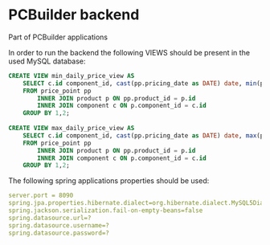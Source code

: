 # PCBuilder backend

Part of PCBuilder applications

In order to run the backend the following VIEWS should be present in the used MySQL database:
```sql
CREATE VIEW min_daily_price_view AS
    SELECT c.id component_id, cast(pp.pricing_date as DATE) date, min(pp.id) pricepoint_id, min(pp.price) price
    FROM price_point pp
        INNER JOIN product p ON pp.product_id = p.id
        INNER JOIN component c ON p.component_id = c.id
    GROUP BY 1,2;
  
CREATE VIEW max_daily_price_view AS
    SELECT c.id component_id, cast(pp.pricing_date as DATE) date, max(pp.id) pricepoint_id, max(pp.price) price
    FROM price_point pp
        INNER JOIN product p ON pp.product_id = p.id
        INNER JOIN component c ON p.component_id = c.id
    GROUP BY 1,2;
```

The following spring applications properties should be used:

```yaml
server.port = 8090
spring.jpa.properties.hibernate.dialect=org.hibernate.dialect.MySQL5Dialect
spring.jackson.serialization.fail-on-empty-beans=false
spring.datasource.url=?
spring.datasource.username=?
spring.datasource.password=?
```
